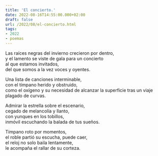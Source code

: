 ```yaml
---
title: 'El concierto.'
date: 2022-08-16T14:55:00.000+02:00
draft: false
url: /2022/08/el-concierto.html
tags: 
- 2022
- poemas
---
```


Las raíces negras del invierno crecieron por dentro,  
y el lamento se viste de gala para un concierto  
al que estamos invitados,  
del que somos a la vez voces y oyentes.  

Una lista de canciones interminable,  
con el tímpano herido y obstruido,  
como el oxígeno y su necesidad de alcanzar la superficie tras un viaje plagado de curvas.  

Admirar la estrella sobre el escenario,  
cegado de melancolía y llanto,  
con yunques en los tobillos,  
inmóvil escuchando la balada de tus sueños.  

Tímpano roto por momentos,  
el roble partió su escucha, puede caer,  
el reloj no solo baila lentamente,  
le acompaña el rallar de su corteza.  